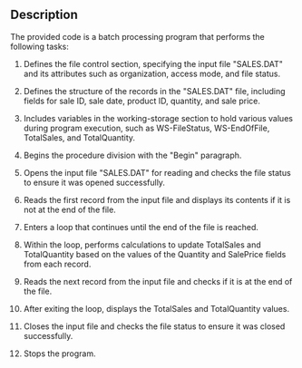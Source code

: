 ## Description

The provided code is a batch processing program that performs the following tasks:

1. Defines the file control section, specifying the input file "SALES.DAT" and its attributes such as organization, access mode, and file status.

2. Defines the structure of the records in the "SALES.DAT" file, including fields for sale ID, sale date, product ID, quantity, and sale price.

3. Includes variables in the working-storage section to hold various values during program execution, such as WS-FileStatus, WS-EndOfFile, TotalSales, and TotalQuantity.

4. Begins the procedure division with the "Begin" paragraph.

5. Opens the input file "SALES.DAT" for reading and checks the file status to ensure it was opened successfully.

6. Reads the first record from the input file and displays its contents if it is not at the end of the file.

7. Enters a loop that continues until the end of the file is reached.

8. Within the loop, performs calculations to update TotalSales and TotalQuantity based on the values of the Quantity and SalePrice fields from each record.

9. Reads the next record from the input file and checks if it is at the end of the file.

10. After exiting the loop, displays the TotalSales and TotalQuantity values.

11. Closes the input file and checks the file status to ensure it was closed successfully.

12. Stops the program.